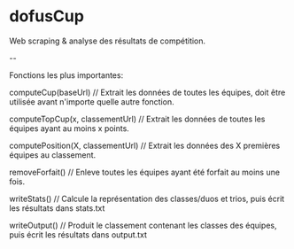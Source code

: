 # dofusCup
Web scraping &amp; analyse des résultats de compétition.

--

Fonctions les plus importantes:

computeCup(baseUrl)   // Extrait les données de toutes les équipes, doit être utilisée avant n'importe quelle autre fonction.

computeTopCup(x, classementUrl)  // Extrait les données de toutes les équipes ayant au moins x points.

computePosition(X, classementUrl)  // Extrait les données des X premières équipes au classement.

removeForfait()  // Enleve toutes les équipes ayant été forfait au moins une fois.

writeStats()   // Calcule la représentation des classes/duos et trios, puis écrit les résultats dans stats.txt

writeOutput() //  Produit le classement contenant les classes des équipes, puis écrit les résultats dans output.txt
